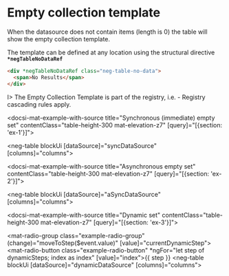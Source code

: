 # Empty collection template

When the datasource does not contain items (length is 0) the table will show the empty collection template.

The template can be defined at any location using the structural directive **`*negTableNoDataRef`**

```html
<div *negTableNoDataRef class="neg-table-no-data">
  <span>No Results</span>
</div>
```

I> The Empty Collection Template is part of the registry, i.e. - Registry cascading rules apply.

<docsi-mat-example-with-source title="Synchronous (immediate) empty set" contentClass="table-height-300 mat-elevation-z7" [query]="[{section: 'ex-1'}]">
  <!--@pebula-example:ex-1-->
  <neg-table blockUi
            [dataSource]="syncDataSource"
            [columns]="columns">
  </neg-table>
  <!--@pebula-example:ex-1-->
</docsi-mat-example-with-source>

<docsi-mat-example-with-source title="Asynchronous empty set" contentClass="table-height-300 mat-elevation-z7" [query]="[{section: 'ex-2'}]">
  <!--@pebula-example:ex-2-->
  <neg-table blockUi
            [dataSource]="aSyncDataSource"
            [columns]="columns">
  </neg-table>
  <!--@pebula-example:ex-2-->
</docsi-mat-example-with-source>

<docsi-mat-example-with-source title="Dynamic set" contentClass="table-height-300 mat-elevation-z7" [query]="[{section: 'ex-3'}]">
  <!--@pebula-example:ex-3-->
  <mat-radio-group class="example-radio-group" (change)="moveToStep($event.value)" [value]="currentDynamicStep">
    <mat-radio-button class="example-radio-button" *ngFor="let step of dynamicSteps; index as index" [value]="index">{{ step }}</mat-radio-button>
  </mat-radio-group>
  <neg-table blockUi
            [dataSource]="dynamicDataSource"
            [columns]="columns">
  </neg-table>
  <!--@pebula-example:ex-3-->
</docsi-mat-example-with-source>

